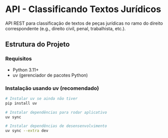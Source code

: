 # API - Classificando Textos Jurídicos

API REST para classificação de textos de peças jurídicas no ramo do direito 
correspondente (e.g., direito civil, penal, trabalhista, etc.).

## Estrutura do Projeto
### Requisitos

- Python 3.11+
- uv (gerenciador de pacotes Python)

### Instalação usando uv (recomendado)
```bash
# Instalar uv se ainda não tiver
pip install uv

# Instalar dependências para rodar aplicativo
uv sync

# Instalar dependências de desensenvolvimento
uv sync --extra dev
```